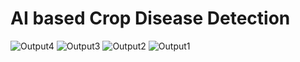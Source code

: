 # AI based Crop Disease Detection
 
![Output4](https://github.com/user-attachments/assets/a41149c6-f615-4651-bd3b-aa940c8e16ed)
![Output3](https://github.com/user-attachments/assets/b434bd60-5117-4892-a7b9-2026e36cc108)
![Output2](https://github.com/user-attachments/assets/976472db-4820-4583-b597-3ef830f08822)
![Output1](https://github.com/user-attachments/assets/ec06dabb-933f-4b6e-81f7-593cc0312e8e)
